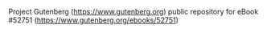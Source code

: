 Project Gutenberg (https://www.gutenberg.org) public repository for
eBook #52751 (https://www.gutenberg.org/ebooks/52751)
